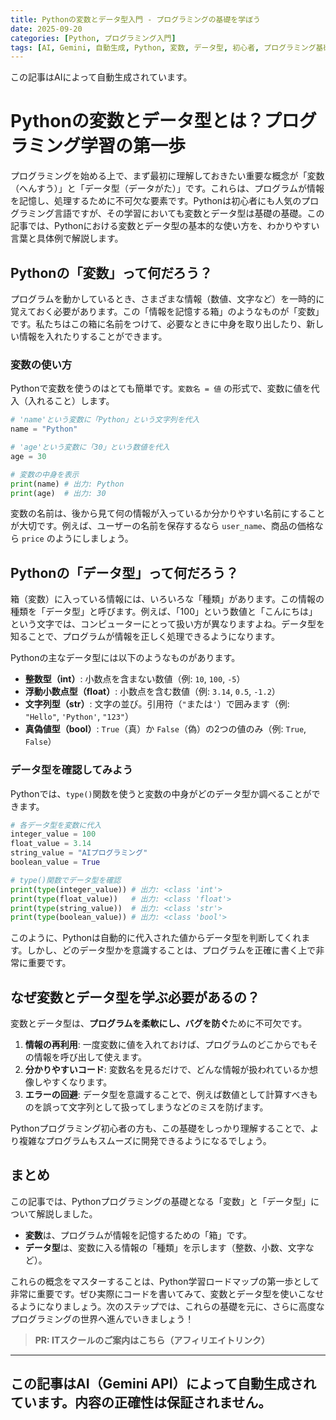 ```yaml
---
title: Pythonの変数とデータ型入門 - プログラミングの基礎を学ぼう
date: 2025-09-20
categories: [Python, プログラミング入門]
tags: [AI, Gemini, 自動生成, Python, 変数, データ型, 初心者, プログラミング基礎]
---
```


この記事はAIによって自動生成されています。

# Pythonの変数とデータ型とは？プログラミング学習の第一歩

プログラミングを始める上で、まず最初に理解しておきたい重要な概念が「変数（へんすう）」と「データ型（データがた）」です。これらは、プログラムが情報を記憶し、処理するために不可欠な要素です。Pythonは初心者にも人気のプログラミング言語ですが、その学習においても変数とデータ型は基礎の基礎。この記事では、Pythonにおける変数とデータ型の基本的な使い方を、わかりやすい言葉と具体例で解説します。

## Pythonの「変数」って何だろう？

プログラムを動かしているとき、さまざまな情報（数値、文字など）を一時的に覚えておく必要があります。この「情報を記憶する箱」のようなものが「変数」です。私たちはこの箱に名前をつけて、必要なときに中身を取り出したり、新しい情報を入れたりすることができます。

### 変数の使い方

Pythonで変数を使うのはとても簡単です。`変数名 = 値` の形式で、変数に値を代入（入れること）します。

```python
# 'name'という変数に「Python」という文字列を代入
name = "Python"

# 'age'という変数に「30」という数値を代入
age = 30

# 変数の中身を表示
print(name) # 出力: Python
print(age)  # 出力: 30
```

変数の名前は、後から見て何の情報が入っているか分かりやすい名前にすることが大切です。例えば、ユーザーの名前を保存するなら `user_name`、商品の価格なら `price` のようにしましょう。

## Pythonの「データ型」って何だろう？

箱（変数）に入っている情報には、いろいろな「種類」があります。この情報の種類を「データ型」と呼びます。例えば、「100」という数値と「こんにちは」という文字では、コンピューターにとって扱い方が異なりますよね。データ型を知ることで、プログラムが情報を正しく処理できるようになります。

Pythonの主なデータ型には以下のようなものがあります。

*   **整数型（int）**: 小数点を含まない数値（例: `10`, `100`, `-5`）
*   **浮動小数点型（float）**: 小数点を含む数値（例: `3.14`, `0.5`, `-1.2`）
*   **文字列型（str）**: 文字の並び。引用符（`"`または`'`）で囲みます（例: `"Hello"`, `'Python'`, `"123"`）
*   **真偽値型（bool）**: `True`（真）か `False`（偽）の2つの値のみ（例: `True`, `False`）

### データ型を確認してみよう

Pythonでは、`type()`関数を使うと変数の中身がどのデータ型か調べることができます。

```python
# 各データ型を変数に代入
integer_value = 100
float_value = 3.14
string_value = "AIプログラミング"
boolean_value = True

# type()関数でデータ型を確認
print(type(integer_value)) # 出力: <class 'int'>
print(type(float_value))   # 出力: <class 'float'>
print(type(string_value))  # 出力: <class 'str'>
print(type(boolean_value)) # 出力: <class 'bool'>
```

このように、Pythonは自動的に代入された値からデータ型を判断してくれます。しかし、どのデータ型かを意識することは、プログラムを正確に書く上で非常に重要です。

## なぜ変数とデータ型を学ぶ必要があるの？

変数とデータ型は、**プログラムを柔軟にし、バグを防ぐ**ために不可欠です。

1.  **情報の再利用**: 一度変数に値を入れておけば、プログラムのどこからでもその情報を呼び出して使えます。
2.  **分かりやすいコード**: 変数名を見るだけで、どんな情報が扱われているか想像しやすくなります。
3.  **エラーの回避**: データ型を意識することで、例えば数値として計算すべきものを誤って文字列として扱ってしまうなどのミスを防げます。

Pythonプログラミング初心者の方も、この基礎をしっかり理解することで、より複雑なプログラムもスムーズに開発できるようになるでしょう。

## まとめ

この記事では、Pythonプログラミングの基礎となる「変数」と「データ型」について解説しました。

*   **変数**は、プログラムが情報を記憶するための「箱」です。
*   **データ型**は、変数に入る情報の「種類」を示します（整数、小数、文字など）。

これらの概念をマスターすることは、Python学習ロードマップの第一歩として非常に重要です。ぜひ実際にコードを書いてみて、変数とデータ型を使いこなせるようになりましょう。次のステップでは、これらの基礎を元に、さらに高度なプログラミングの世界へ進んでいきましょう！
> **PR: ITスクールのご案内はこちら（アフィリエイトリンク）**

---
この記事はAI（Gemini API）によって自動生成されています。内容の正確性は保証されません。
---
